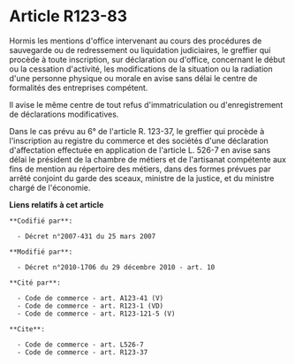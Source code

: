 # Article R123-83

Hormis les mentions d'office intervenant au cours des procédures de sauvegarde ou de redressement ou liquidation judiciaires,
le greffier qui procède à toute inscription, sur déclaration ou d'office, concernant le début ou la cessation d'activité, les
modifications de la situation ou la radiation d'une personne physique ou morale en avise sans délai le centre de formalités
des entreprises compétent. 

Il avise le même centre de tout refus d'immatriculation ou d'enregistrement de déclarations modificatives. 

Dans le cas prévu au 6° de l'article R. 123-37, le greffier qui procède à l'inscription au registre du commerce et des
sociétés d'une déclaration d'affectation effectuée en application de l'article L. 526-7 en avise sans délai le président de
la chambre de métiers et de l'artisanat compétente aux fins de mention au répertoire des métiers, dans des formes prévues par
arrêté conjoint du garde des sceaux, ministre de la justice, et du ministre chargé de l'économie.

**Liens relatifs à cet article**

	**Codifié par**:

	  - Décret n°2007-431 du 25 mars 2007

	**Modifié par**:

	  - Décret n°2010-1706 du 29 décembre 2010 - art. 10

	**Cité par**:

	  - Code de commerce - art. A123-41 (V)
	  - Code de commerce - art. R123-1 (VD)
	  - Code de commerce - art. R123-121-5 (V)

	**Cite**:

	  - Code de commerce - art. L526-7
	  - Code de commerce - art. R123-37
